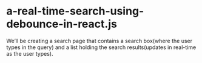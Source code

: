 # a-real-time-search-using-debounce-in-react.js
We’ll be creating a search page that contains a search box(where the user types in the query) and a list holding the search results(updates in real-time as the user types).
